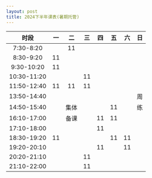 ```yaml
---
layout: post
title: 2024下半年课表(暑期托管)
---
```


|    时段     |  一  |  二  |  三  |  四  |  五  |  六  |  日  |
| :---------: | :--: | :--: | :--: | :--: | :--: | :--: | :--: |
|  7:30-8:20  |      |  11  |      |      |      |      |      |
|  8:30-9:20  |  11  |      |      |      |      |      |      |
| 9:30-10:20  |  11  |      |      |      |      |      |      |
| 10:30-11:20 |      |      |  11  |      |      |      |      |
| 11:50-12:40 |  11  |  11  |  11  |      |      |      |      |
| 13:50-14:40 |      |      |      |      |      |      |  周  |
| 14:50-15:40 |      | 集体 |      |      |  11  |      |  练  |
| 16:10-17:00 |      | 备课 |      |  11  |  11  |      |      |
| 17:10-18:00 |      |      |      |  11  |      |      |      |
| 18:30-19:20 |  11  |      |      |      |  11  |  11  |      |
| 19:20-20:10 |      |      |      |  11  |      |  11  |      |
| 20:20-21:10 |      |      |  11  |      |      |      |      |
| 21:10-22:00 |      |      |  11  |      |      |      |      |

